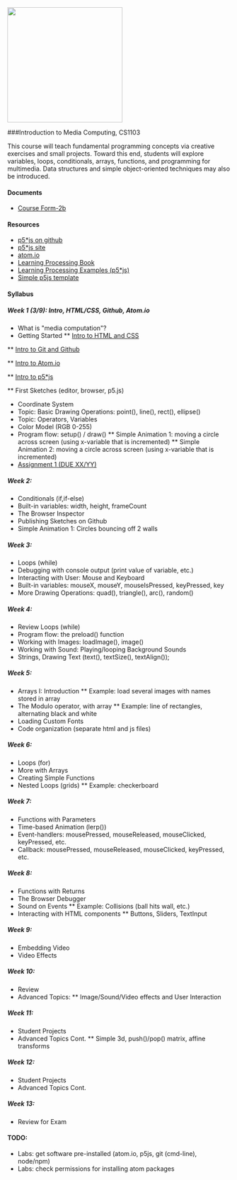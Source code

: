 
<div align="left"><a href="http://ADNAUSEAM.io"><img src="https://rednoise.org/imc/imc.smd.png" width=260/></a></div>

###Introduction to Media Computing, CS1103

This course will teach fundamental programming concepts via creative exercises and small projects. Toward this end, students will explore variables, loops, conditionals, arrays, functions, and programming for multimedia. Data structures and simple object-oriented techniques may also be introduced. 

#### Documents
* [Course Form-2b](https://www.cityu.edu.hk/ug/201415/course/CS1103.pdf)

#### Resources
* [p5*js on github](https://github.com/processing/p5.js)
* [p5*js site](http://p5js.org/)
* [atom.io](https://atom.io/)
* [Learning Processing Book](https://github.com/shiffman/LearningProcessing)
* [Learning Processing Examples (p5*js)](https://github.com/shiffman/LearningProcessing-p5.js)
* [Simple p5js template](https://github.com/SchoolofCreativeMedia/IMC/blob/master/p5js-simple.html)

#### Syllabus

##### Week 1 (3/9): Intro, HTML/CSS, Github, Atom.io

* What is "media computation"?
* Getting Started
** [Intro to HTML and CSS](https://github.com/lmccart/p5.js/wiki/Intro-to-HTML-and-CSS)

** [Intro to Git and Github](http://)

** [Intro to Atom.io](http://)

** [Intro to p5*js](http://)

** First Sketches (editor, browser, p5.js)

* Coordinate System
* Topic: Basic Drawing Operations: point(), line(), rect(), ellipse()
* Topic: Operators, Variables
* Color Model (RGB 0-255)
* Program flow: setup() / draw()
** Simple Animation 1: moving a circle across screen (using x-variable that is incremented)
** Simple Animation 2: moving a circle across screen (using x-variable that is incremented)
* [Assignment 1 (DUE XX/YY)](http://link)

##### Week 2:
* Conditionals (if,if-else)
* Built-in variables: width, height, frameCount
* The Browser Inspector
* Publishing Sketches on Github
* Simple Animation 1: Circles bouncing off 2 walls

##### Week 3:
* Loops (while)
* Debugging with console output (print value of variable, etc.)
* Interacting with User: Mouse and Keyboard
* Built-in variables: mouseX, mouseY, mouseIsPressed, keyPressed, key
* More Drawing Operations: quad(), triangle(), arc(), random()

##### Week 4:
* Review Loops (while)
* Program flow: the preload() function
* Working with Images: loadImage(), image()
* Working with Sound: Playing/looping Background Sounds
* Strings, Drawing Text (text(), textSize(), textAlign());

##### Week 5:
* Arrays I: Introduction
** Example: load several images with names stored in array
* The Modulo operator, with array
** Example: line of rectangles, alternating black and white
* Loading Custom Fonts
* Code organization (separate html and js files)

##### Week 6:
* Loops (for)
* More with Arrays
* Creating Simple Functions
* Nested Loops (grids)
** Example: checkerboard

##### Week 7:
* Functions with Parameters
* Time-based Animation (lerp())
* Event-handlers: mousePressed, mouseReleased, mouseClicked, keyPressed, etc.
* Callback: mousePressed, mouseReleased, mouseClicked, keyPressed, etc.

##### Week 8:
* Functions with Returns
* The Browser Debugger
* Sound on Events
** Example: Collisions (ball hits wall, etc.)
* Interacting with HTML components
** Buttons, Sliders, TextInput 

##### Week 9:
* Embedding Video
* Video Effects

##### Week 10:
* Review
* Advanced Topics:
** Image/Sound/Video effects and User Interaction

##### Week 11:
* Student Projects 
* Advanced Topics Cont.
** Simple 3d, push()/pop() matrix, affine transforms

##### Week 12:
* Student Projects 
* Advanced Topics Cont.

##### Week 13:
* Review for Exam 

#### TODO:
* Labs: get software pre-installed (atom.io, p5js, git (cmd-line), node/npm)
* Labs: check permissions for installing atom packages

